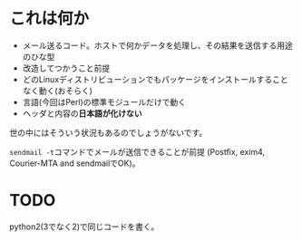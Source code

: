 # これは何か

- メール送るコード。ホストで何かデータを処理し、その結果を送信する用途のひな型
- 改造してつかうこと前提
- どのLinuxディストリビューションでもパッケージをインストールすることなく動く(おそらく)
- 言語(今回はPerl)の標準モジュールだけで動く
- ヘッダと内容の**日本語が化けない**

世の中にはそういう状況もあるのでしょうがないです。

`sendmail -t`コマンドでメールが送信できることが前提
(Postfix, exim4, Courier-MTA and sendmailでOK)。


# TODO

python2(3でなく2)で同じコードを書く。
